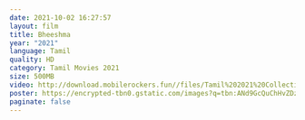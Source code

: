 ```yaml
---
date: 2021-10-02 16:27:57
layout: film
title: Bheeshma
year: "2021"
language: Tamil
quality: HD
category: Tamil Movies 2021
size: 500MB
video: http://download.mobilerockers.fun//files/Tamil%202021%20Collection/Bheeshma%20(2021)/Bheeshma%20(2021)%20Full%20Movies/Bheeshma%20(2021)%20HDRip/Bheeshma%20(2021)%20HDRip%20Single%20Part.mp4
poster: https://encrypted-tbn0.gstatic.com/images?q=tbn:ANd9GcQuChHvZDz6vtZGPt2E3WNQUEGxRnvWgPEC8A&usqp=CAU
paginate: false
---
```

